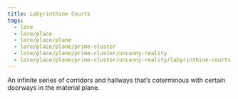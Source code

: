 ```yaml
---
title: Labyrinthine Courts
tags:
  - lore
  - lore/place
  - lore/place/plane
  - lore/place/plane/prime-cluster
  - lore/place/plane/prime-cluster/uncanny-reality
  - lore/place/plane/prime-cluster/uncanny-reality/labyrinthine-courts
---
```


An infinite series of corridors and hallways that’s coterminous with certain doorways in the material plane.
